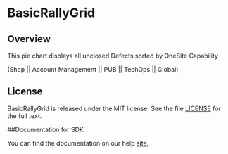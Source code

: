 BasicRallyGrid
=========================

## Overview
This pie chart displays all unclosed Defects sorted by OneSite Capability

(Shop || Account Management || PUB || TechOps || Global)

## License

BasicRallyGrid is released under the MIT license.  See the file [LICENSE](./LICENSE) for the full text.

##Documentation for SDK

You can find the documentation on our help [site.](https://help.rallydev.com/apps/2.1/doc/)
